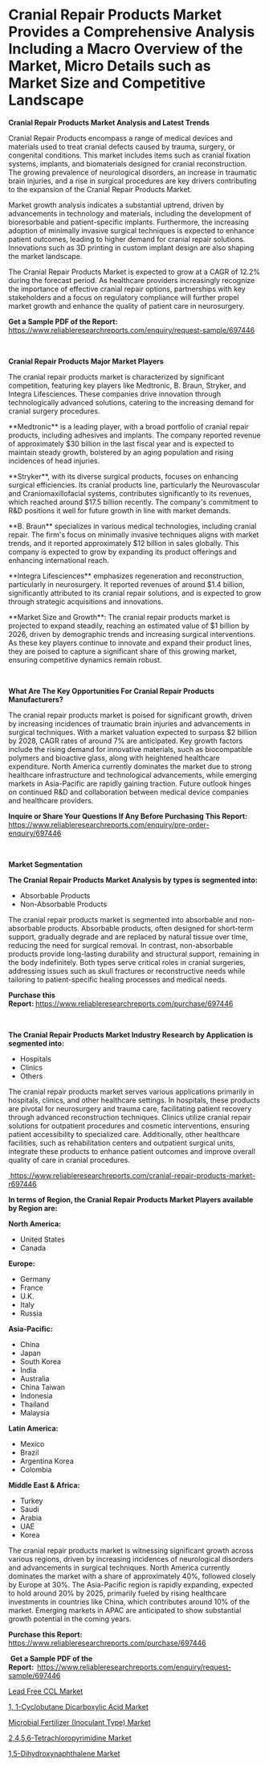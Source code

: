 <p><h1>Cranial Repair Products Market Provides a Comprehensive Analysis Including a Macro Overview of the Market, Micro Details such as Market Size and Competitive Landscape</h1></p><p><strong>Cranial Repair Products Market Analysis and Latest Trends</strong></p>
<p><p>Cranial Repair Products encompass a range of medical devices and materials used to treat cranial defects caused by trauma, surgery, or congenital conditions. This market includes items such as cranial fixation systems, implants, and biomaterials designed for cranial reconstruction. The growing prevalence of neurological disorders, an increase in traumatic brain injuries, and a rise in surgical procedures are key drivers contributing to the expansion of the Cranial Repair Products Market.</p><p>Market growth analysis indicates a substantial uptrend, driven by advancements in technology and materials, including the development of bioresorbable and patient-specific implants. Furthermore, the increasing adoption of minimally invasive surgical techniques is expected to enhance patient outcomes, leading to higher demand for cranial repair solutions. Innovations such as 3D printing in custom implant design are also shaping the market landscape.</p><p>The Cranial Repair Products Market is expected to grow at a CAGR of 12.2% during the forecast period. As healthcare providers increasingly recognize the importance of effective cranial repair options, partnerships with key stakeholders and a focus on regulatory compliance will further propel market growth and enhance the quality of patient care in neurosurgery.</p></p>
<p><strong>Get a Sample PDF of the Report:&nbsp;</strong> <a href="https://www.reliableresearchreports.com/enquiry/request-sample/697446?utm_campaign=16&utm_medium=2&utm_source=Github&utm_content=ia&utm_term=27122024&utm_id=cranial-repair-products">https://www.reliableresearchreports.com/enquiry/request-sample/697446</a></p>
<p>&nbsp;</p>
<p><strong>Cranial Repair Products Major Market Players</strong></p>
<p><p>The cranial repair products market is characterized by significant competition, featuring key players like Medtronic, B. Braun, Stryker, and Integra Lifesciences. These companies drive innovation through technologically advanced solutions, catering to the increasing demand for cranial surgery procedures.</p><p>**Medtronic** is a leading player, with a broad portfolio of cranial repair products, including adhesives and implants. The company reported revenue of approximately $30 billion in the last fiscal year and is expected to maintain steady growth, bolstered by an aging population and rising incidences of head injuries.</p><p>**Stryker**, with its diverse surgical products, focuses on enhancing surgical efficiencies. Its cranial products line, particularly the Neurovascular and Craniomaxillofacial systems, contributes significantly to its revenues, which reached around $17.5 billion recently. The company's commitment to R&D positions it well for future growth in line with market demands.</p><p>**B. Braun** specializes in various medical technologies, including cranial repair. The firm's focus on minimally invasive techniques aligns with market trends, and it reported approximately $12 billion in sales globally. This company is expected to grow by expanding its product offerings and enhancing international reach.</p><p>**Integra Lifesciences** emphasizes regeneration and reconstruction, particularly in neurosurgery. It reported revenues of around $1.4 billion, significantly attributed to its cranial repair solutions, and is expected to grow through strategic acquisitions and innovations.</p><p>**Market Size and Growth**: The cranial repair products market is projected to expand steadily, reaching an estimated value of $1 billion by 2026, driven by demographic trends and increasing surgical interventions. As these key players continue to innovate and expand their product lines, they are poised to capture a significant share of this growing market, ensuring competitive dynamics remain robust.</p></p>
<p>&nbsp;</p>
<p><strong>What Are The Key Opportunities For Cranial Repair Products Manufacturers?</strong></p>
<p><p>The cranial repair products market is poised for significant growth, driven by increasing incidences of traumatic brain injuries and advancements in surgical techniques. With a market valuation expected to surpass $2 billion by 2028, CAGR rates of around 7% are anticipated. Key growth factors include the rising demand for innovative materials, such as biocompatible polymers and bioactive glass, along with heightened healthcare expenditure. North America currently dominates the market due to strong healthcare infrastructure and technological advancements, while emerging markets in Asia-Pacific are rapidly gaining traction. Future outlook hinges on continued R&D and collaboration between medical device companies and healthcare providers.</p></p>
<p><strong>Inquire or Share Your Questions If Any Before Purchasing This Report:</strong> <a href="https://www.reliableresearchreports.com/enquiry/pre-order-enquiry/697446?utm_campaign=16&utm_medium=2&utm_source=Github&utm_content=ia&utm_term=27122024&utm_id=cranial-repair-products">https://www.reliableresearchreports.com/enquiry/pre-order-enquiry/697446</a></p>
<p>&nbsp;</p>
<p><strong>Market Segmentation</strong></p>
<p><strong>The Cranial Repair Products Market Analysis by types is segmented into:</strong></p>
<p><ul><li>Absorbable Products</li><li>Non-Absorbable Products</li></ul></p>
<p><p>The cranial repair products market is segmented into absorbable and non-absorbable products. Absorbable products, often designed for short-term support, gradually degrade and are replaced by natural tissue over time, reducing the need for surgical removal. In contrast, non-absorbable products provide long-lasting durability and structural support, remaining in the body indefinitely. Both types serve critical roles in cranial surgeries, addressing issues such as skull fractures or reconstructive needs while tailoring to patient-specific healing processes and medical needs.</p></p>
<p><strong>Purchase this Report:&nbsp;</strong><a href="https://www.reliableresearchreports.com/purchase/697446?utm_campaign=16&utm_medium=2&utm_source=Github&utm_content=ia&utm_term=27122024&utm_id=cranial-repair-products">https://www.reliableresearchreports.com/purchase/697446</a></p>
<p>&nbsp;</p>
<p><strong>The Cranial Repair Products Market Industry Research by Application is segmented into:</strong></p>
<p><ul><li>Hospitals</li><li>Clinics</li><li>Others</li></ul></p>
<p><p>The cranial repair products market serves various applications primarily in hospitals, clinics, and other healthcare settings. In hospitals, these products are pivotal for neurosurgery and trauma care, facilitating patient recovery through advanced reconstruction techniques. Clinics utilize cranial repair solutions for outpatient procedures and cosmetic interventions, ensuring patient accessibility to specialized care. Additionally, other healthcare facilities, such as rehabilitation centers and outpatient surgical units, integrate these products to enhance patient outcomes and improve overall quality of care in cranial procedures.</p></p>
<p><a href="https://www.reliableresearchreports.com/cranial-repair-products-market-r697446?utm_campaign=16&utm_medium=2&utm_source=Github&utm_content=ia&utm_term=27122024&utm_id=cranial-repair-products">&nbsp;https://www.reliableresearchreports.com/cranial-repair-products-market-r697446</a></p>
<p><strong>In terms of Region, the Cranial Repair Products Market Players available by Region are:</strong></p>
<p>
    <p> <strong> North America: </strong>
        <ul>
            <li>United States</li>
            <li>Canada</li>
        </ul>
        </p> 
    <p> <strong> Europe: </strong>
        <ul>
            <li>Germany</li>
            <li>France</li>
            <li>U.K.</li>
            <li>Italy</li>
            <li>Russia</li>
        </ul>
        </p> 
    <p> <strong> Asia-Pacific: </strong>
        <ul>
            <li>China</li>
            <li>Japan</li>
            <li>South Korea</li>
            <li>India</li>
            <li>Australia</li>
            <li>China Taiwan</li>
            <li>Indonesia</li>
            <li>Thailand</li>
            <li>Malaysia</li>
        </ul>
        </p> 
    <p> <strong> Latin America: </strong>
        <ul>
            <li>Mexico</li>
            <li>Brazil</li>
            <li>Argentina Korea</li>
            <li>Colombia</li>
        </ul>
        </p> 
    <p> <strong> Middle East & Africa: </strong>
        <ul>
            <li>Turkey</li>
            <li>Saudi</li>
            <li>Arabia</li>
            <li>UAE</li>
            <li>Korea</li>
        </ul>
    </p>
    </p>
<p><p>The cranial repair products market is witnessing significant growth across various regions, driven by increasing incidences of neurological disorders and advancements in surgical techniques. North America currently dominates the market with a share of approximately 40%, followed closely by Europe at 30%. The Asia-Pacific region is rapidly expanding, expected to hold around 20% by 2025, primarily fueled by rising healthcare investments in countries like China, which contributes around 10% of the market. Emerging markets in APAC are anticipated to show substantial growth potential in the coming years.</p></p>
<p><strong>Purchase this Report: </strong><a href="https://www.reliableresearchreports.com/purchase/697446?utm_campaign=16&utm_medium=2&utm_source=Github&utm_content=ia&utm_term=27122024&utm_id=cranial-repair-products">https://www.reliableresearchreports.com/purchase/697446</a></p>
<p>&nbsp;<strong>Get a Sample PDF of the Report:&nbsp;&nbsp;</strong><a href="https://www.reliableresearchreports.com/enquiry/request-sample/697446?utm_campaign=16&utm_medium=2&utm_source=Github&utm_content=ia&utm_term=27122024&utm_id=cranial-repair-products">https://www.reliableresearchreports.com/enquiry/request-sample/697446</a></p>
<p><strong></strong></p>
<p><p><a href="https://github.com/krinerstormy331/Market-Research-Report-List-1/blob/main/lead-free-ccl-market.md?utm_campaign=16&utm_medium=2&utm_source=Github&utm_content=ia&utm_term=27122024&utm_id=cranial-repair-products">Lead Free CCL Market</a></p><p><a href="https://github.com/MariaWashington76/Market-Research-Report-List-1/blob/main/1-1-cyclobutane-dicarboxylic-acid-market.md?utm_campaign=16&utm_medium=2&utm_source=Github&utm_content=ia&utm_term=27122024&utm_id=cranial-repair-products">1, 1-Cyclobutane Dicarboxylic Acid Market</a></p><p><a href="https://github.com/dolorespeddico90/Market-Research-Report-List-1/blob/main/microbial-fertilizer-inoculant-type-market.md?utm_campaign=16&utm_medium=2&utm_source=Github&utm_content=ia&utm_term=27122024&utm_id=cranial-repair-products">Microbial Fertilizer (Inoculant Type) Market</a></p><p><a href="https://github.com/suleimannichelle7/Market-Research-Report-List-1/blob/main/2456-tetrachloropyrimidine-market.md?utm_campaign=16&utm_medium=2&utm_source=Github&utm_content=ia&utm_term=27122024&utm_id=cranial-repair-products">2,4,5,6-Tetrachloropyrimidine Market</a></p><p><a href="https://github.com/rosamariarocque98/Market-Research-Report-List-1/blob/main/15-dihydroxynaphthalene-market.md?utm_campaign=16&utm_medium=2&utm_source=Github&utm_content=ia&utm_term=27122024&utm_id=cranial-repair-products">1,5-Dihydroxynaphthalene Market</a></p></p>
